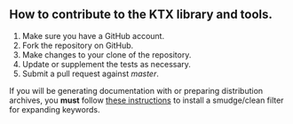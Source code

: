 <!-- Copyright 2013-2020 Mark Callow -->
<!-- SPDX-License-Identifier: Apache-2.0 -->

## How to contribute to the KTX library and tools.

1. Make sure you have a GitHub account.
2. Fork the repository on GitHub.
3. Make changes to your clone of the repository.
4. Update or supplement the tests as necessary.
5. Submit a pull request against _master_.

If you will be generating documentation with or preparing
distribution archives, you **must** follow
[these instructions](README.md#kwexpansion) to install a
smudge/clean filter for expanding keywords.
